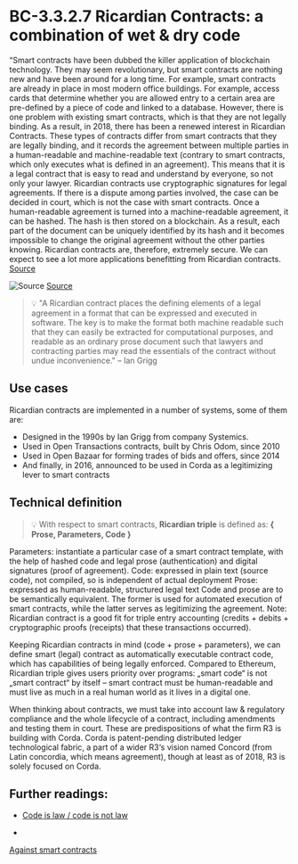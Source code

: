# BC-3.3.2.7 Ricardian Contracts: a combination of wet & dry code


“Smart contracts have been dubbed the killer application of blockchain technology. They may seem revolutionary, but smart contracts are nothing new and have been around for a long time. For example, smart contracts are already in place in most modern office buildings. For example, access cards that determine whether you are allowed entry to a certain area are pre-defined by a piece of code and linked to a database.
However, there is one problem with existing smart contracts, which is that they are not legally binding. As a result, in 2018, there has been a renewed interest in Ricardian Contracts. These types of contracts differ from smart contracts that they are legally binding, and it records the agreement between multiple parties in a human-readable and machine-readable text (contrary to smart contracts, which only executes what is defined in an agreement). This means that it is a legal contract that is easy to read and understand by everyone, so not only your lawyer. 
Ricardian contracts use cryptographic signatures for legal agreements. If there is a dispute among parties involved, the case can be decided in court, which is not the case with smart contracts. Once a human-readable agreement is turned into a machine-readable agreement, it can be hashed. The hash is then stored on a blockchain. As a result, each part of the document can be uniquely identified by its hash and it becomes impossible to change the original agreement without the other parties knowing. Ricardian contracts are, therefore, extremely secure. We can expect to see a lot more applications benefitting from Ricardian contracts. [Source]( https://vanrijmenam.nl/five-blockchain-trends-consider-this-year/)


![Source]( https://i0.wp.com/vanrijmenam.nl/wp-content/uploads/Ricardian-contracts-web.png?w=903&ssl=1)
[Source]( https://vanrijmenam.nl/five-blockchain-trends-consider-this-year/)



>💡 "A Ricardian contract places the defining elements of a legal agreement in a format that can be expressed and executed in software. The key is to make the format both machine readable such that they can easily be extracted for computational purposes, and readable as an ordinary prose document such that lawyers and contracting parties may read the essentials of the contract without undue inconvenience." – Ian Grigg

## Use cases 

Ricardian contracts are implemented in a number of systems, some of them are:

* Designed in the 1990s by Ian Grigg from company Systemics.
* Used in Open Transactions contracts, built by Chris Odom, since 2010
* Used in Open Bazaar for forming trades of bids and offers, since 2014
* And finally, in 2016, announced to be used in Corda as a legitimizing lever to smart contracts

## Technical definition 

>💡 With respect to smart contracts, **Ricardian triple** is defined as: **{ Prose, Parameters, Code }**

Parameters: instantiate a particular case of a smart contract template, with the help of hashed code and legal prose (authentication) and digital signatures (proof of agreement).
Code: expressed in plain text (source code), not compiled, so is independent of actual deployment 
Prose: expressed as human-readable, structured legal text
Code and prose are to be semantically equivalent. The former is used for automated execution of smart contracts, while the latter serves as legitimizing the agreement. 
Note: Ricardian contract is a good fit for triple entry accounting (credits + debits + cryptographic proofs (receipts) that these transactions occurred).

Keeping Ricardian contracts in mind (code + prose + parameters), we can define smart (legal) contract as automatically executable contract code, which has capabilities of being legally enforced. Compared to Ethereum, Ricardian triple gives users priority over programs: „smart code“ is not „smart contract“ by itself – smart contract must be human-readable and must live as much in a real human world as it lives in a digital one.

When thinking about contracts, we must take into account law & regulatory compliance and the whole lifecycle of a contract, including amendments and testing them in court. These are predispositions of what the firm R3 is building with Corda. Corda is patent-pending distributed ledger technological fabric, a part of a wider R3‘s vision named Concord (from Latin concordia, which means agreement), though at least as of 2018, R3 is solely focused on Corda.



## Further readings: 

* [Code is law / code is not law]( https://medium.com/cryptolawreview/cryptolaw-9410cf7a8fd4 ) 

* 
[Against smart contracts]( https://medium.com/cryptolawreview/against-smart-contracts-4a1f43133215)

